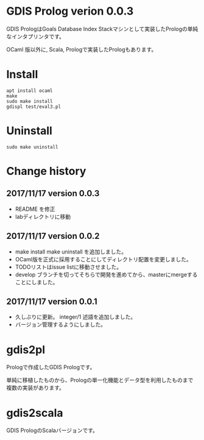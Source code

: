 # GDIS Prolog verion 0.0.3

GDIS PrologはGoals Database Index Stackマシンとして実装したPrologの単純なインタプリンタです。

OCaml 版以外に, Scala, Prologで実装したPrologもあります。

# Install

```
apt install ocaml
make
sudo make install
gdispl test/eval3.pl
```

# Uninstall

```
sudo make uninstall
```

# Change history

## 2017/11/17 version 0.0.3

- README を修正
- labディレクトリに移動

## 2017/11/17 version 0.0.2

- make install make uninstall を追加しました。
- OCaml版を正式に採用することにしてディレクトリ配置を変更しました。
- TODOリストはissue listに移動させました。
- develop ブランチを切ってそちらで開発を進めてから、masterにmergeすることにしました。

## 2017/11/17 version 0.0.1 

- 久しぶりに更新。 integer/1 述語を追加しました。
- バージョン管理するようにしました。

# gdis2pl

Prologで作成したGDIS Prologです。

単純に移植したものから、Prologの単一化機能とデータ型を利用したものまで複数の実装があります。

# gdis2scala

GDIS PrologのScalaバージョンです。
